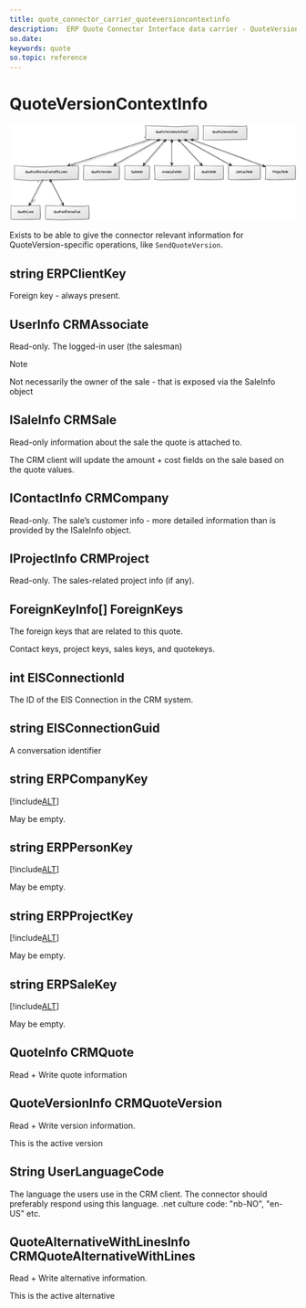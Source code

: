 ```yaml
---
title: quote_connector_carrier_quoteversioncontextinfo
description:  ERP Quote Connector Interface data carrier - QuoteVersionContextInfo
so.date:
keywords: quote
so.topic: reference
---
```


# QuoteVersionContextInfo

![38][img1]

Exists to be able to give the connector relevant information for QuoteVersion-specific operations, like `SendQuoteVersion`.

## string ERPClientKey

Foreign key - always present.

## UserInfo CRMAssociate

Read-only. The logged-in user (the salesman)

> [!NOTE]
> Not necessarily the owner of the sale - that is exposed via the SaleInfo object

## ISaleInfo CRMSale

Read-only information about the sale the quote is attached to.

The CRM client will update the amount + cost fields on the sale based on the quote values.

## IContactInfo CRMCompany

Read-only. The sale’s customer info - more detailed information than is provided by the ISaleInfo object.

## IProjectInfo CRMProject

Read-only. The sales-related project info (if any).

## ForeignKeyInfo[] ForeignKeys

The foreign keys that are related to this quote.

Contact keys, project keys, sales keys, and quotekeys.

## int EISConnectionId

The ID of the EIS Connection in the CRM system.

## string EISConnectionGuid

A conversation identifier

## string ERPCompanyKey

[!include[ALT](./includes/erpkey.md)]

May be empty.

## string ERPPersonKey

[!include[ALT](./includes/erpkey.md)]

May be empty.

## string ERPProjectKey

[!include[ALT](./includes/erpkey.md)]

May be empty.

## string ERPSaleKey

[!include[ALT](./includes/erpkey.md)]

May be empty.

## QuoteInfo CRMQuote

Read + Write quote information

## QuoteVersionInfo CRMQuoteVersion

Read + Write version information.

This is the active version

## String UserLanguageCode

The language the users use in the CRM client. The connector should preferably respond using this language.
.net culture code: "nb-NO", "en-US" etc.

## QuoteAlternativeWithLinesInfo CRMQuoteAlternativeWithLines

Read + Write alternative information.

This is the active alternative

<!-- Referenced images -->
[img1]: media/image038.png

